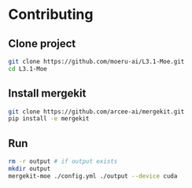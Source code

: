 # Contributing

## Clone project

```bash
git clone https://github.com/moeru-ai/L3.1-Moe.git
cd L3.1-Moe
```

## Install mergekit

```bash
git clone https://github.com/arcee-ai/mergekit.git
pip install -e mergekit
```

## Run

```bash
rm -r output # if output exists
mkdir output
mergekit-moe ./config.yml ./output --device cuda
```
